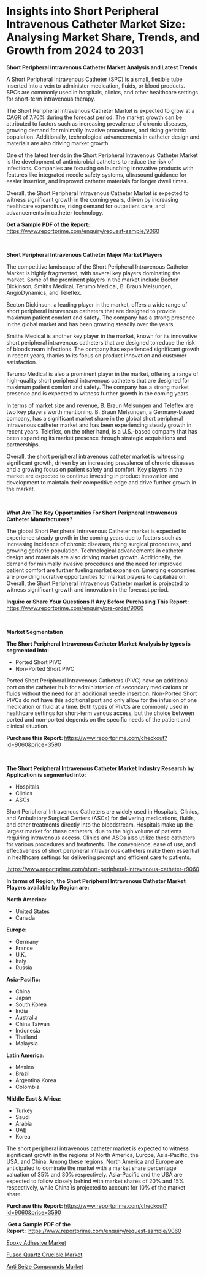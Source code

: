 <p><h1>Insights into Short Peripheral Intravenous Catheter Market Size: Analysing Market Share, Trends, and Growth from 2024 to 2031</h1></p><p><strong>Short Peripheral Intravenous Catheter Market Analysis and Latest Trends</strong></p>
<p><p>A Short Peripheral Intravenous Catheter (SPC) is a small, flexible tube inserted into a vein to administer medication, fluids, or blood products. SPCs are commonly used in hospitals, clinics, and other healthcare settings for short-term intravenous therapy.</p><p>The Short Peripheral Intravenous Catheter Market is expected to grow at a CAGR of 7.70% during the forecast period. The market growth can be attributed to factors such as increasing prevalence of chronic diseases, growing demand for minimally invasive procedures, and rising geriatric population. Additionally, technological advancements in catheter design and materials are also driving market growth.</p><p>One of the latest trends in the Short Peripheral Intravenous Catheter Market is the development of antimicrobial catheters to reduce the risk of infections. Companies are focusing on launching innovative products with features like integrated needle safety systems, ultrasound guidance for easier insertion, and improved catheter materials for longer dwell times.</p><p>Overall, the Short Peripheral Intravenous Catheter Market is expected to witness significant growth in the coming years, driven by increasing healthcare expenditure, rising demand for outpatient care, and advancements in catheter technology.</p></p>
<p><strong>Get a Sample PDF of the Report:&nbsp;</strong> <a href="https://www.reportprime.com/enquiry/request-sample/9060">https://www.reportprime.com/enquiry/request-sample/9060</a></p>
<p>&nbsp;</p>
<p><strong>Short Peripheral Intravenous Catheter Major Market Players</strong></p>
<p><p>The competitive landscape of the Short Peripheral Intravenous Catheter Market is highly fragmented, with several key players dominating the market. Some of the prominent players in the market include Becton Dickinson, Smiths Medical, Terumo Medical, B. Braun Melsungen, AngioDynamics, and Teleflex. </p><p>Becton Dickinson, a leading player in the market, offers a wide range of short peripheral intravenous catheters that are designed to provide maximum patient comfort and safety. The company has a strong presence in the global market and has been growing steadily over the years.</p><p>Smiths Medical is another key player in the market, known for its innovative short peripheral intravenous catheters that are designed to reduce the risk of bloodstream infections. The company has experienced significant growth in recent years, thanks to its focus on product innovation and customer satisfaction.</p><p>Terumo Medical is also a prominent player in the market, offering a range of high-quality short peripheral intravenous catheters that are designed for maximum patient comfort and safety. The company has a strong market presence and is expected to witness further growth in the coming years.</p><p>In terms of market size and revenue, B. Braun Melsungen and Teleflex are two key players worth mentioning. B. Braun Melsungen, a Germany-based company, has a significant market share in the global short peripheral intravenous catheter market and has been experiencing steady growth in recent years. Teleflex, on the other hand, is a U.S.-based company that has been expanding its market presence through strategic acquisitions and partnerships.</p><p>Overall, the short peripheral intravenous catheter market is witnessing significant growth, driven by an increasing prevalence of chronic diseases and a growing focus on patient safety and comfort. Key players in the market are expected to continue investing in product innovation and development to maintain their competitive edge and drive further growth in the market.</p></p>
<p>&nbsp;</p>
<p><strong>What Are The Key Opportunities For Short Peripheral Intravenous Catheter Manufacturers?</strong></p>
<p><p>The global Short Peripheral Intravenous Catheter market is expected to experience steady growth in the coming years due to factors such as increasing incidence of chronic diseases, rising surgical procedures, and growing geriatric population. Technological advancements in catheter design and materials are also driving market growth. Additionally, the demand for minimally invasive procedures and the need for improved patient comfort are further fueling market expansion. Emerging economies are providing lucrative opportunities for market players to capitalize on. Overall, the Short Peripheral Intravenous Catheter market is projected to witness significant growth and innovation in the forecast period.</p></p>
<p><strong>Inquire or Share Your Questions If Any Before Purchasing This Report:</strong> <a href="https://www.reportprime.com/enquiry/pre-order/9060">https://www.reportprime.com/enquiry/pre-order/9060</a></p>
<p>&nbsp;</p>
<p><strong>Market Segmentation</strong></p>
<p><strong>The Short Peripheral Intravenous Catheter Market Analysis by types is segmented into:</strong></p>
<p><ul><li>Ported Short PIVC</li><li>Non-Ported Short PIVC</li></ul></p>
<p><p>Ported Short Peripheral Intravenous Catheters (PIVC) have an additional port on the catheter hub for administration of secondary medications or fluids without the need for an additional needle insertion. Non-Ported Short PIVCs do not have this additional port and only allow for the infusion of one medication or fluid at a time. Both types of PIVCs are commonly used in healthcare settings for short-term venous access, but the choice between ported and non-ported depends on the specific needs of the patient and clinical situation.</p></p>
<p><strong>Purchase this Report:&nbsp;</strong><a href="https://www.reportprime.com/checkout?id=9060&price=3590">https://www.reportprime.com/checkout?id=9060&price=3590</a></p>
<p>&nbsp;</p>
<p><strong>The Short Peripheral Intravenous Catheter Market Industry Research by Application is segmented into:</strong></p>
<p><ul><li>Hospitals</li><li>Clinics</li><li>ASCs</li></ul></p>
<p><p>Short Peripheral Intravenous Catheters are widely used in Hospitals, Clinics, and Ambulatory Surgical Centers (ASCs) for delivering medications, fluids, and other treatments directly into the bloodstream. Hospitals make up the largest market for these catheters, due to the high volume of patients requiring intravenous access. Clinics and ASCs also utilize these catheters for various procedures and treatments. The convenience, ease of use, and effectiveness of short peripheral intravenous catheters make them essential in healthcare settings for delivering prompt and efficient care to patients.</p></p>
<p><a href="https://www.reportprime.com/short-peripheral-intravenous-catheter-r9060">&nbsp;https://www.reportprime.com/short-peripheral-intravenous-catheter-r9060</a></p>
<p><strong>In terms of Region, the Short Peripheral Intravenous Catheter Market Players available by Region are:</strong></p>
<p>
    <p> <strong> North America: </strong>
        <ul>
            <li>United States</li>
            <li>Canada</li>
        </ul>
        </p> 
    <p> <strong> Europe: </strong>
        <ul>
            <li>Germany</li>
            <li>France</li>
            <li>U.K.</li>
            <li>Italy</li>
            <li>Russia</li>
        </ul>
        </p> 
    <p> <strong> Asia-Pacific: </strong>
        <ul>
            <li>China</li>
            <li>Japan</li>
            <li>South Korea</li>
            <li>India</li>
            <li>Australia</li>
            <li>China Taiwan</li>
            <li>Indonesia</li>
            <li>Thailand</li>
            <li>Malaysia</li>
        </ul>
        </p> 
    <p> <strong> Latin America: </strong>
        <ul>
            <li>Mexico</li>
            <li>Brazil</li>
            <li>Argentina Korea</li>
            <li>Colombia</li>
        </ul>
        </p> 
    <p> <strong> Middle East & Africa: </strong>
        <ul>
            <li>Turkey</li>
            <li>Saudi</li>
            <li>Arabia</li>
            <li>UAE</li>
            <li>Korea</li>
        </ul>
    </p>
    </p>
<p><p>The short peripheral intravenous catheter market is expected to witness significant growth in the regions of North America, Europe, Asia-Pacific, the USA, and China. Among these regions, North America and Europe are anticipated to dominate the market with a market share percentage valuation of 35% and 30% respectively. Asia-Pacific and the USA are expected to follow closely behind with market shares of 20% and 15% respectively, while China is projected to account for 10% of the market share.</p></p>
<p><strong>Purchase this Report: </strong><a href="https://www.reportprime.com/checkout?id=9060&price=3590">https://www.reportprime.com/checkout?id=9060&price=3590</a></p>
<p>&nbsp;<strong>Get a Sample PDF of the Report:&nbsp;&nbsp;</strong><a href="https://www.reportprime.com/enquiry/request-sample/9060">https://www.reportprime.com/enquiry/request-sample/9060</a></p>
<p><strong></strong></p>
<p><p><a href="https://www.linkedin.com/pulse/epoxy-adhesive-market-offers-provide-insightful-data-mobce?trackingId=PsF9wFLjEhxau3bDd6TZ7g%3D%3D">Epoxy Adhesive Market</a></p><p><a href="https://www.linkedin.com/pulse/fused-quartz-crucible-market-analysis-examines-its-scope-ata0e?trackingId=rfags8J%2FzmR64lHJgisUOA%3D%3D">Fused Quartz Crucible Market</a></p><p><a href="https://www.linkedin.com/pulse/anti-seize-compounds-market-size-global-industry-overview-r9c9e?trackingId=nv77ejG0HR9rv17v3793Gg%3D%3D">Anti Seize Compounds Market</a></p></p>